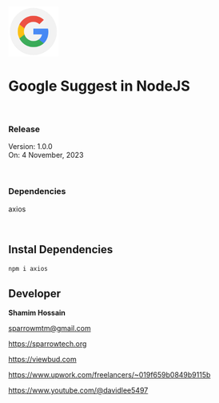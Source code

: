 <img src="appicon.png" width="100"></img>

# Google Suggest in NodeJS

<br>

### Release
Version: 1.0.0<br>
On: 4 November, 2023

<br>

### Dependencies

axios

<br>

## Instal Dependencies

```
npm i axios
```



## Developer

<strong>Shamim Hossain</strong>

<sparrowmtm@gmail.com>

<https://sparrowtech.org>

<https://viewbud.com>

<https://www.upwork.com/freelancers/~019f659b0849b9115b>

<https://www.youtube.com/@davidlee5497>